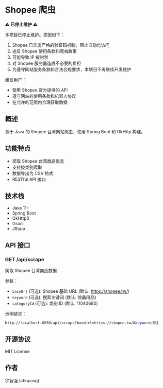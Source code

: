 # Shopee 爬虫

⚠️ **已停止维护** ⚠️

本项目已停止维护。原因如下：

1. Shopee 已实施严格的验证码机制，阻止自动化访问
2. 违反 Shopee 使用条款和爬虫政策
3. 可能导致 IP 被封禁
4. 对 Shopee 服务器造成不必要的负担
5. 为遵守网站服务条款和合法合规要求，本项目不再继续开发维护

建议用户：
- 使用 Shopee 官方提供的 API
- 遵守网站的使用条款和机器人协议
- 在允许的范围内合理获取数据

## 概述
基于 Java 的 Shopee 台湾网站爬虫，使用 Spring Boot 和 OkHttp 构建。

## 功能特点
- 爬取 Shopee 台湾商品信息
- 支持按类别爬取
- 数据导出为 CSV 格式
- RESTful API 接口

## 技术栈
- Java 11+
- Spring Boot
- OkHttp3
- Gson
- JSoup

## API 接口
### GET /api/scrape
爬取 Shopee 台湾商品数据

参数：
- `baseUrl` (可选): Shopee 基础 URL (默认: https://shopee.tw/)
- `keyword` (可选): 搜索关键词 (默认: 除蟲用品)
- `categoryId` (可选): 类别 ID (默认: 11040680)

示例请求：
```bash
http://localhost:8080/api/scrape?baseUrl=https://shopee.tw/&keyword=除蟲用品&categoryId=11040680
```

## 开源协议
MIT License

## 作者
钟智强 (ctkqiang)